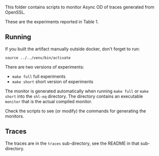 This folder contains scripts to monitor Async OD of traces generated from OpenSSL. 

These are the experiments reported in Table 1.

## Running

If you built the artifact manually outside docker, don't forget to run:
```
source ../../venv/bin/activate
```

There are two versions of experiments:

 - `make full`    full experiments
 - `make short`   short version of experiments

The monitor is generated automatically when running `make full` or `make short`
into the `shl-eq` directory.
The directory contains an executable `monitor` that is the actual
compiled monitor.

Check the scripts to see (or modify) the commands for generating the monitors.

## Traces

The traces are in the `traces` sub-directory, see the README in that sub-directory.

